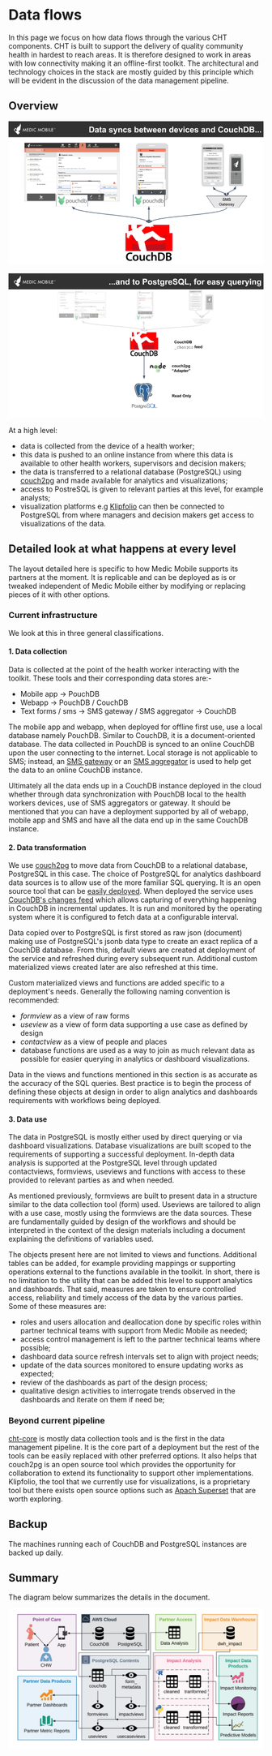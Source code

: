 # Data flows

In this page we focus on how data flows through the various CHT components. CHT is built to support the delivery of quality community health in hardest to reach areas. It is therefore designed to work in areas with low connectivity making it an offline-first toolkit. The architectural and technology choices in the stack are mostly guided by this principle which will be evident in the discussion of the data management pipeline.


## Overview

![overview](img/data-flows-overview-1.png)

![overview](img/data-flows-overview-2.png)

At a high level:

- data is collected from the device of a health worker;
- this data is pushed to an online instance from where this data is available to other health workers, supervisors and decision makers;
- the data is transferred to a relational database (PostgreSQL) using [couch2pg](https://github.com/medic/medic-couch2pg) and made available for analytics and visualizations;
- access to PostreSQL is given to relevant parties at this level, for example analysts;
- visualization platforms e.g [Klipfolio](https://www.klipfolio.com/) can then be connected to PostgreSQL from where managers and decision makers get access to visualizations of the data.


## Detailed look at what happens at every level

The layout detailed here is specific to how Medic Mobile supports its partners at the moment. It is replicable and can be deployed as is or tweaked independent of Medic Mobile either by modifying or replacing pieces of it with other options.

### Current infrastructure

We look at this in three general classifications.

#### 1. Data collection

Data is collected at the point of the health worker interacting with the toolkit. These tools and their corresponding data stores are:-

- Mobile app -> PouchDB
- Webapp -> PouchDB / CouchDB
- Text forms / sms -> SMS gateway / SMS aggregator -> CouchDB

The mobile app and webapp, when deployed for offline first use, use a local database namely PouchDB. Similar to CouchDB, it is a document-oriented database. The data collected in PouchDB is synced to an online CouchDB upon the user connecting to the internet. Local storage is not applicable to SMS; instead, an [SMS gateway](https://github.com/medic/medic-gateway) or an [SMS aggregator](https://africastalking.com) is used to help get the data to an online CouchDB instance.

Ultimately all the data ends up in a CouchDB instance deployed in the cloud whether through data synchronization with PouchDB local to the health workers devices, use of SMS aggregators or gateway. It should be mentioned that you can have a deployment supported by all of webapp, mobile app and SMS and have all the data end up in the same CouchDB instance.

#### 2. Data transformation

We use [couch2pg](https://github.com/medic/medic-couch2pg) to move data from CouchDB to a relational database, PostgreSQL in this case. The choice of PostgreSQL for analytics dashboard data sources is to allow use of the more familiar SQL querying. It is an open source tool that can be [easily deployed](https://github.com/medic/medic-couch2pg#installation-steps-if-applicable). When deployed the service uses [CouchDB's changes feed](https://docs.couchdb.org/en/2.2.0/api/database/changes.html) which allows capturing of everything happening in CouchDB in incremental updates. It is run and monitored by the operating system where it is configured to fetch data at a configurable interval.

Data copied over to PostgreSQL is first stored as raw json (document) making use of PostgreSQL's jsonb data type to create an exact replica of a CouchDB database. From this, default views are created at deployment of the service and refreshed during every subsequent run. Additional custom materialized views created later are also refreshed at this time.

Custom materialized views and functions are added specific to a deployment's needs. Generally the following naming convention is recommended:

- _formview_ as a view of raw forms
- _useview_ as a view of form data supporting a use case as defined by design
- _contactview_ as a view of people and places
- database functions are used as a way to join as much relevant data as possible for easier querying in analytics or dashboard visualizations.

Data in the views and functions mentioned in this section is as accurate as the accuracy of the SQL queries. Best practice is to begin the process of defining these objects at design in order to align analytics and dashboards requirements with workflows being deployed.

#### 3. Data use

The data in PostgreSQL is mostly either used by direct querying or via dashboard visualizations. Database visualizations are built scoped to the requirements of supporting a successful deployment. In-depth data analysis is supported at the PostgreSQL level through updated contactviews, formviews, useviews and functions with access to these provided to relevant parties as and when needed.

As mentioned previously, formviews are built to present data in a structure similar to the data collection tool (form) used. Useviews are tailored to align with a use case, mostly using the formviews are the data sources. These are fundamentally guided by design of the workflows and should be interpreted in the context of the design materials including a document explaining the definitions of variables used.

The objects present here are not limited to views and functions. Additional tables can be added, for example providing mappings or supporting operations external to the functions available in the toolkit. In short, there is no limitation to the utility that can be added this level to support analytics and dashboards. That said, measures are taken to ensure controlled access, reliability and timely access of the data by the various parties. Some of these measures are:

- roles and users allocation and deallocation done by specific roles within partner technical teams with support from Medic Mobile as needed;
- access control management is left to the partner technical teams where possible;
- dashboard data source refresh intervals set to align with project needs;
- update of the data sources monitored to ensure updating works as expected;
- review of the dashboards as part of the design process;
- qualitative design activities to interrogate trends observed in the dashboards and iterate on them if need be;

### Beyond current pipeline

[cht-core](https://github.com/medic/cht-core) is mostly data collection tools and is the first in the data management pipeline. It is the core part of a deployment but the rest of the tools can be easily replaced with other preferred options. It also helps that couch2pg is an open source tool which provides the opportunity for collaboration to extend its functionality to support other implementations. Klipfolio, the tool that we currently use for visualizations, is a proprietary tool but there exists open source options such as [Apach Superset](https://superset.incubator.apache.org/) that are worth exploring.

## Backup

The machines running each of CouchDB and PostgreSQL instances are backed up daily.

## Summary

The diagram below summarizes the details in the document.

![summary](img/data_flows_summary.jpg)


